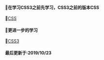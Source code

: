 #### :hankey:在学习CSS3之前先学习，CSS3之前的版本CSS
:file_folder:[CSS](https://github.com/swordboyASS/Front-end/tree/master/CSS3/CSS)

#### :hankey:更进一步的学习
:file_folder:[CSS3](https://github.com/swordboyASS/Front-end/tree/master/CSS3/CSS3)


#### 最后更新于:2019/10/23

